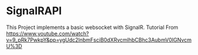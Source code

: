 # SignalRAPI
This Project implements a basic websocket with SignalR. Tutorial From https://www.youtube.com/watch?v=9_pRk7PwkpY&pp=ygUdc2lnbmFsciB0dXRvcmlhbCBhc3AubmV0IGNvcmU%3D

